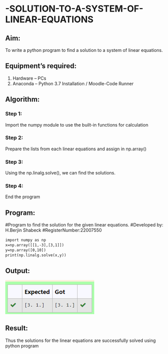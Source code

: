 # -SOLUTION-TO-A-SYSTEM-OF-LINEAR-EQUATIONS
## Aim:
To write a python program to find a solution to a system of linear equations.
## Equipment’s required:
1. 	Hardware – PCs
2. 	Anaconda – Python 3.7 Installation / Moodle-Code Runner
## Algorithm:
### Step 1: 
Import the numpy module to use the built-in functions for calculation
### Step 2: 
Prepare the lists from each linear equations and assign in np.array()
### Step 3: 
Using the np.linalg.solve(), we can find the solutions.
### Step 4: 
End the program
## Program:
#Program to find the solution for the given linear equations.
#Developed by: H.Berjin Shabeck
#RegisterNumber:22007550
```
import numpy as np
x=np.array([[1,-3],[3,1]])
y=np.array([0,10])
print(np.linalg.solve(x,y))
```

## Output:
![](/output.png)
## Result: 
Thus the solutions for the linear equations are successfully solved using python program

